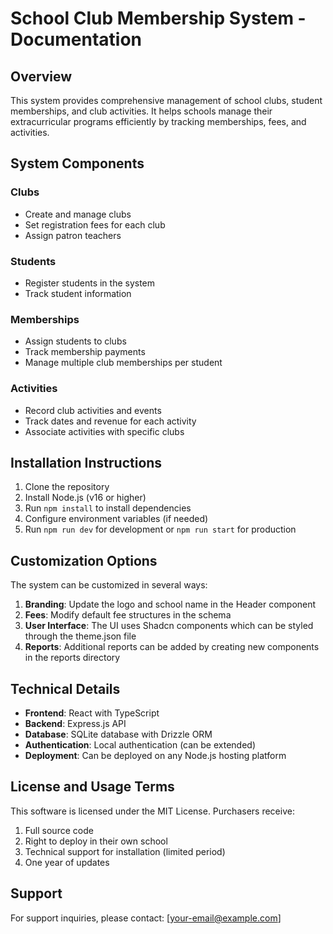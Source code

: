 
# School Club Membership System - Documentation

## Overview

This system provides comprehensive management of school clubs, student memberships, and club activities. It helps schools manage their extracurricular programs efficiently by tracking memberships, fees, and activities.

## System Components

### Clubs
- Create and manage clubs
- Set registration fees for each club
- Assign patron teachers

### Students
- Register students in the system
- Track student information

### Memberships
- Assign students to clubs
- Track membership payments
- Manage multiple club memberships per student

### Activities
- Record club activities and events
- Track dates and revenue for each activity
- Associate activities with specific clubs

## Installation Instructions

1. Clone the repository
2. Install Node.js (v16 or higher)
3. Run `npm install` to install dependencies
4. Configure environment variables (if needed)
5. Run `npm run dev` for development or `npm run start` for production

## Customization Options

The system can be customized in several ways:

1. **Branding**: Update the logo and school name in the Header component
2. **Fees**: Modify default fee structures in the schema
3. **User Interface**: The UI uses Shadcn components which can be styled through the theme.json file
4. **Reports**: Additional reports can be added by creating new components in the reports directory

## Technical Details

- **Frontend**: React with TypeScript
- **Backend**: Express.js API
- **Database**: SQLite database with Drizzle ORM
- **Authentication**: Local authentication (can be extended)
- **Deployment**: Can be deployed on any Node.js hosting platform

## License and Usage Terms

This software is licensed under the MIT License. Purchasers receive:

1. Full source code
2. Right to deploy in their own school
3. Technical support for installation (limited period)
4. One year of updates

## Support

For support inquiries, please contact: [your-email@example.com]
